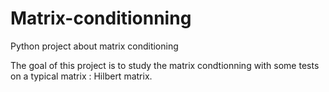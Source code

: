# Matrix-conditionning
Python project about matrix conditioning

The goal of this project is to study the matrix condtionning with some tests on a typical matrix : Hilbert matrix. 

